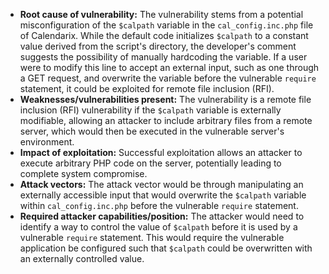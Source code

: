 - **Root cause of vulnerability:** The vulnerability stems from a potential misconfiguration of the `$calpath` variable in the `cal_config.inc.php` file of Calendarix. While the default code initializes `$calpath` to a constant value derived from the script's directory, the developer's comment suggests the possibility of manually hardcoding the variable. If a user were to modify this line to accept an external input, such as one through a GET request, and overwrite the variable before the vulnerable `require` statement, it could be exploited for remote file inclusion (RFI).
- **Weaknesses/vulnerabilities present:** The vulnerability is a remote file inclusion (RFI) vulnerability if the `$calpath` variable is externally modifiable, allowing an attacker to include arbitrary files from a remote server, which would then be executed in the vulnerable server's environment. 
- **Impact of exploitation:** Successful exploitation allows an attacker to execute arbitrary PHP code on the server, potentially leading to complete system compromise.
- **Attack vectors:**  The attack vector would be through manipulating an externally accessible input that would overwrite the `$calpath` variable within `cal_config.inc.php` before the vulnerable `require` statement. 
- **Required attacker capabilities/position:** The attacker would need to identify a way to control the value of `$calpath` before it is used by a vulnerable `require` statement. This would require the vulnerable application be configured such that `$calpath` could be overwritten with an externally controlled value.